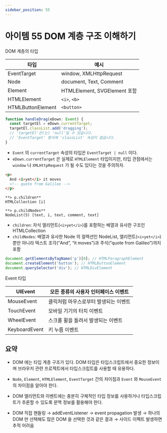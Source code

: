 ```yaml
---
sidebar_position: 55
---
```


# 아이템 55 DOM 계층 구조 이해하기

DOM 계층의 타입

| 타입              | 예시                         |
| ----------------- | ---------------------------- |
| EventTarget       | window, XMLHttpRequest       |
| Node              | document, Text, Comment      |
| Element           | HTMLElement, SVGElement 포함 |
| HTMLElement       | `<i>`, `<b>`                 |
| HTMLButtonElement | `<button>`                   |

```ts
function handleDrag(eDown: Event) {
  const targetEl = eDown.currentTarget;
  targetEl.classList.add('dragging');
  // 'targetEl'은(는) 'null'일 수 있습니다.
  // 'EventTarget' 형식에 'classList' 속성이 없습니다.
}
```

- `Event` 의 `currentTarget` 속성의 타입은 `EventTarget | null` 이다.
- `eDown.currentTarget` 은 실제로 `HTMLElement` 타입이지만, 타입 관점에서는 `window` 나 `XMLHttpRequest` 가 될 수도 있다는 것을 주의하자.

```html
<p>
  And <i>yet</i> it moves
  <!-- quote from Galileo -->
</p>
```

```
**> p.children**
HTMLCollection [i]

**> p.childNodes**
NodeList(5) [text, i, text, comment, text]
```

- `children`: 자식 엘리먼트(`<i>yet</i>`)를 포함하는 배열과 유사한 구조인 HTMLCollection
- `childNodes`: 배열과 유사한 Node 의 컬렉션인 NodeList, 엘리먼트(`<i>yet</i>`)뿐만 아니라 텍스트 조각(”And”, “it moves”)과 주석(”quote from Galileo”)까지 포함

```js
document.getElementsByTagName('p')[0]; // HTMLParagraphElement
document.createElement('button'); // HTMLButtonElement
document.querySelector('div'); // HTMLDivElement
```

Event 타입

| UIEvent       | 모든 종류의 사용자 인터페이스 이벤트  |
| ------------- | ------------------------------------- |
| MouseEvent    | 클릭처럼 마우스로부터 발생되는 이벤트 |
| TouchEvent    | 모바일 기기의 터치 이벤트             |
| WheelEvent    | 스크롤 휠을 돌려서 발생되는 이벤트    |
| KeyboardEvent | 키 누름 이벤트                        |

## 요약

- DOM 에는 타입 계층 구조가 있다. DOM 타입은 타입스크립트에서 중요한 정보이며 브라우저 관련 프로젝트에서 타입스크립트를 사용할 때 유용하다.
- `Node`, `Element`, `HTMLElement`, `EventTarget` 간의 차이점과 `Event` 와 `MouseEvent` 의 차이점을 알아야 한다.
- DOM 엘리먼트와 이벤트에는 충분히 구체적인 타입 정보를 사용하거나 타입스크립트가 추론할 수 있도록 문맥 정보를 활용해야 한다.

- DOM 직접 핸들링 → addEventListener → event propagation 발생 → 하나의 DOM 만 선택해도 많은 DOM 을 선택한 것과 같은 결과 → 사이드 이펙트 발생하면 추적 어려움
